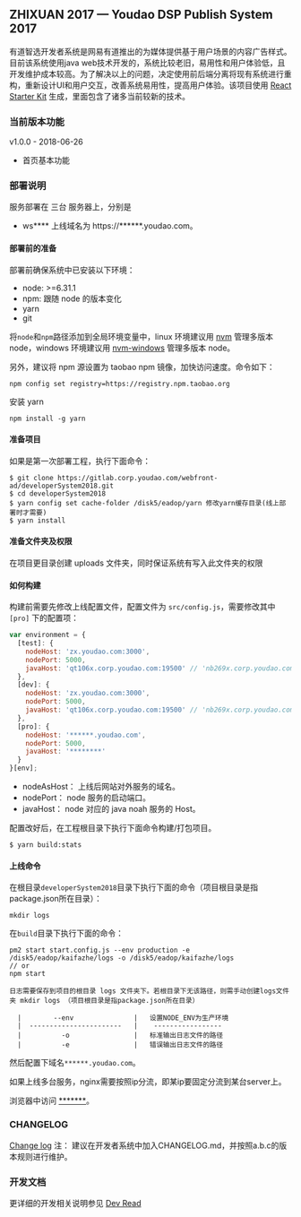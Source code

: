 ## ZHIXUAN 2017 — Youdao DSP Publish System 2017

有道智选开发者系统是网易有道推出的为媒体提供基于用户场景的内容广告样式。目前该系统使用java web技术开发的，系统比较老旧，易用性和用户体验低，且开发维护成本较高。为了解决以上的问题，决定使用前后端分离将现有系统进行重构，重新设计UI和用户交互，改善系统易用性，提高用户体验。该项目使用 [React Starter Kit](https://github.com/kriasoft/react-starter-kit/tree/feature/redux) 生成，里面包含了诸多当前较新的技术。

### 当前版本功能

v1.0.0 - 2018-06-26

- 首页基本功能

### 部署说明

服务部署在 三台 服务器上，分别是
- ws****
上线域名为 https://******.youdao.com。

#### 部署前的准备

部署前确保系统中已安装以下环境：

- node: >=6.31.1
- npm: 跟随 node 的版本变化
- yarn
- git

将`node`和`npm`路径添加到全局环境变量中，linux 环境建议用 [nvm](https://github.com/creationix/nvm) 管理多版本 node，windows 环境建议用 [nvm-windows](https://github.com/coreybutler/nvm-windows/releases) 管理多版本 node。

另外，建议将 npm 源设置为 taobao npm 镜像，加快访问速度。命令如下：

```shell
npm config set registry=https://registry.npm.taobao.org
```

安装 yarn

```shell
npm install -g yarn
```

#### 准备项目

如果是第一次部署工程，执行下面命令：

```shell
$ git clone https://gitlab.corp.youdao.com/webfront-ad/developerSystem2018.git
$ cd developerSystem2018
$ yarn config set cache-folder /disk5/eadop/yarn 修改yarn缓存目录(线上部署时才需要)
$ yarn install
```

#### 准备文件夹及权限

在项目更目录创建 uploads 文件夹，同时保证系统有写入此文件夹的权限

#### 如何构建

构建前需要先修改上线配置文件，配置文件为 `src/config.js`，需要修改其中 `[pro]` 下的配置项：

```js
var environment = {
  [test]: {
    nodeHost: 'zx.youdao.com:3000',
    nodePort: 5000,
    javaHost: 'qt106x.corp.youdao.com:19500' // 'nb269x.corp.youdao.com:10017'
  },
  [dev]: {
    nodeHost: 'zx.youdao.com:3000',
    nodePort: 5000,
    javaHost: 'qt106x.corp.youdao.com:19500' // 'nb269x.corp.youdao.com:10017'
  },
  [pro]: {
    nodeHost: '******.youdao.com',
    nodePort: 5000,
    javaHost: '********'
  }
}[env];
```

- nodeAsHost： 上线后网站对外服务的域名。
- nodePort： node 服务的启动端口。
- javaHost： node 对应的 java noah 服务的 Host。

配置改好后，在工程根目录下执行下面命令构建/打包项目。

```shell
$ yarn build:stats
```

#### 上线命令

在根目录`developerSystem2018`目录下执行下面的命令（项目根目录是指package.json所在目录）：
```shell
mkdir logs
```

在`build`目录下执行下面的命令：

```shell
pm2 start start.config.js --env production -e /disk5/eadop/kaifazhe/logs -o /disk5/eadop/kaifazhe/logs
// or
npm start
```

```注1：
日志需要保存到项目的根目录 logs 文件夹下。若根目录下无该路径，则需手动创建logs文件夹 mkdir logs （项目根目录是指package.json所在目录）
```

```注2：参数说明
  |        --env               |   设置NODE_ENV为生产环境
  |  -----------------------   |    -----------------
  |          -o                |   标准输出日志文件的路径
  |          -e                |   错误输出日志文件的路径
```

然后配置下域名`******.youdao.com`。

如果上线多台服务，nginx需要按照ip分流，即某ip要固定分流到某台server上。

浏览器中访问 [*******](********)。

### CHANGELOG

[Change log](./CHANGELOG.md)
注： 建议在开发者系统中加入CHANGELOG.md，并按照a.b.c的版本规则进行维护。

### 开发文档

更详细的开发相关说明参见 [Dev Read](./devRead.md)
